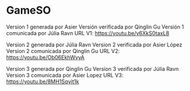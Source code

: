 # GameSO
Version 1 generada por Asier
Versión  verificada por Qinglin Gu
Versión 1 comunicada por Júlia Ravn
URL V1: https://youtu.be/y6XkS0taxL8

Version 2 generada por Júlia Ravn
Version 2 verificada por Asier López
Version 2 comunicada por Qinglin Gu
URL V2: https://youtu.be/Ob06EkhWvyA

Version 3 generada por Qinglin Gu
Version 3 verificada por Júlia Ravn
Version 3 comunicada por Asier Lopez
URL V3: https://youtu.be/8MH1Sqyit1k